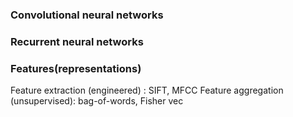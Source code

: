 ### Convolutional neural networks 




### Recurrent neural networks


### Features(representations)
Feature extraction (engineered) : SIFT, MFCC
Feature aggregation (unsupervised): bag-of-words, Fisher vec
